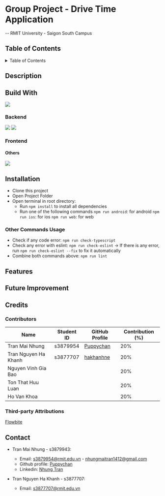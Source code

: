 # Group Project - Drive Time Application

-- RMIT University - Saigon South Campus

## Table of Contents

<details>
    <summary>Table of Contents</summary>
  <ol>
    <li>
      <a href="#description">Description</a>
    </li>
    <li><a href="#built-with">Built With</a></li>
    <li>
      <a href="#installation">Installation</a>
      <ul>
        <li><a href="#prerequisites">Prerequisites</a></li>
        <li><a href="#installation">Installation</a></li>
      </ul>
    </li>
    <li><a href="#features">Features</a></li>
    <li>
      <a href="#credits">Credits</a>
      <ul>
        <li><a href="#contributors">Contributors</a></li>
        <li><a href="#third-party-attributions">Third-party Attributions</a></li>
        <li><a href="#other-acknowledgements">Other Acknowledgements</a></li>
      </ul>
    </li>
    <li><a href="#contact">Contact</a></li>
  </ol>
</details>

## Description

## Build With
![](https://img.shields.io/badge/React_Native-20232A?style=for-the-badge&logo=react&logoColor=61DAFB)
### Backend

![](https://img.shields.io/badge/firebase-ffca28?style=for-the-badge&logo=firebase&logoColor=black)
![](https://img.shields.io/badge/Google_Cloud-4285F4?style=for-the-badge&logo=google-cloud&logoColor=white)


### Frontend


#### Others
![](https://img.shields.io/badge/Font_Awesome-339AF0?style=for-the-badge&logo=fontawesome&logoColor=white)

## Installation

- Clone this project
- Open Project Folder
- Open terminal in root directory:
  - Run `npm install` to install all dependencies
  - Run one of the following commands
    `npm run android`: for android
    `npm run ios`: for ios
    `npm run web`: for web

### Other Commands Usage

- Check if any code error: `npm run check-typescript`
- Check any error with eslint: `npm run check-eslint`
  -> If there is any error, run `npm run check-eslint --fix` to fix it automatically
- Combine both commands above: `npm run lint`

## Features

## Future Improvement

## Credits

### Contributors

| Name                 | Student ID | GitHub Profile                            | Contribution (%) |
| -------------------- | ---------- | ----------------------------------------- | ---------------- |
| Tran Mai Nhung       | s3879954   | [Puppychan](https://github.com/Puppychan) | 20%              |
| Tran Nguyen Ha Khanh | s3877707   | [hakhanhne](https://github.com/hakhanhne) | 20%              |
| Nguyen Vinh Gia Bao  |            |                                           | 20%              |
| Ton That Huu Luan    |            |                                           | 20%              |
| Ho Van Khoa          |            |                                           | 20%              |

### Third-party Attributions

[Flowbite](https://flowbite.com)

## Contact

- Tran Mai Nhung - s3879943:

  - Email: s3879954@rmit.edu.vn - nhungmaitran1412@gmail.com
  - Github profile: [Puppychan](https://github.com/Puppychan)
  - Linkedin: [Nhung Tran](https://www.linkedin.com/in/nhung-tran-528396210/)

- Tran Nguyen Ha Khanh - s3877707:

  - Email: s3877707@rmit.edu.vn
